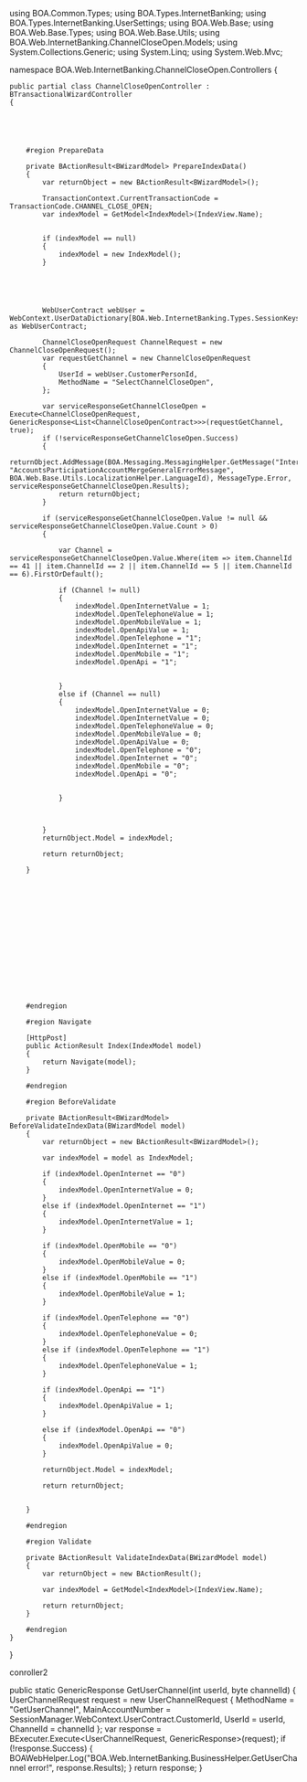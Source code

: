 using BOA.Common.Types;
using BOA.Types.InternetBanking;
using BOA.Types.InternetBanking.UserSettings;
using BOA.Web.Base;
using BOA.Web.Base.Types;
using BOA.Web.Base.Utils;
using BOA.Web.InternetBanking.ChannelCloseOpen.Models;
using System.Collections.Generic;
using System.Linq;
using System.Web.Mvc;

namespace BOA.Web.InternetBanking.ChannelCloseOpen.Controllers
{

    public partial class ChannelCloseOpenController : BTransactionalWizardController
    {

    



        #region PrepareData

        private BActionResult<BWizardModel> PrepareIndexData()
        {
            var returnObject = new BActionResult<BWizardModel>();

            TransactionContext.CurrentTransactionCode = TransactionCode.CHANNEL_CLOSE_OPEN;
            var indexModel = GetModel<IndexModel>(IndexView.Name);


            if (indexModel == null)
            {
                indexModel = new IndexModel();
            }


      


            WebUserContract webUser = WebContext.UserDataDictionary[BOA.Web.InternetBanking.Types.SessionKeys.WebUser] as WebUserContract;

            ChannelCloseOpenRequest ChannelRequest = new ChannelCloseOpenRequest();
            var requestGetChannel = new ChannelCloseOpenRequest
            {
                UserId = webUser.CustomerPersonId,
                MethodName = "SelectChannelCloseOpen",
            };

            var serviceResponseGetChannelCloseOpen = Execute<ChannelCloseOpenRequest, GenericResponse<List<ChannelCloseOpenContract>>>(requestGetChannel, true);
            if (!serviceResponseGetChannelCloseOpen.Success)
            {
                returnObject.AddMessage(BOA.Messaging.MessagingHelper.GetMessage("InternetBanking", "AccountsParticipationAccountMergeGeneralErrorMessage", BOA.Web.Base.Utils.LocalizationHelper.LanguageId), MessageType.Error, serviceResponseGetChannelCloseOpen.Results);
                return returnObject;
            }

            if (serviceResponseGetChannelCloseOpen.Value != null && serviceResponseGetChannelCloseOpen.Value.Count > 0)
            {

                var Channel = serviceResponseGetChannelCloseOpen.Value.Where(item => item.ChannelId == 41 || item.ChannelId == 2 || item.ChannelId == 5 || item.ChannelId == 6).FirstOrDefault();

                if (Channel != null)
                {
                    indexModel.OpenInternetValue = 1;
                    indexModel.OpenTelephoneValue = 1;
                    indexModel.OpenMobileValue = 1;
                    indexModel.OpenApiValue = 1;
                    indexModel.OpenTelephone = "1";
                    indexModel.OpenInternet = "1";
                    indexModel.OpenMobile = "1";
                    indexModel.OpenApi = "1";


                }
                else if (Channel == null)
                {
                    indexModel.OpenInternetValue = 0;
                    indexModel.OpenInternetValue = 0;
                    indexModel.OpenTelephoneValue = 0;
                    indexModel.OpenMobileValue = 0;
                    indexModel.OpenApiValue = 0;
                    indexModel.OpenTelephone = "0";
                    indexModel.OpenInternet = "0";
                    indexModel.OpenMobile = "0";
                    indexModel.OpenApi = "0";


                }



            }
            returnObject.Model = indexModel;

            return returnObject;

        }
















        #endregion

        #region Navigate

        [HttpPost]
        public ActionResult Index(IndexModel model)
        {
            return Navigate(model);
        }

        #endregion

        #region BeforeValidate

        private BActionResult<BWizardModel> BeforeValidateIndexData(BWizardModel model)
        {
            var returnObject = new BActionResult<BWizardModel>();

            var indexModel = model as IndexModel;

            if (indexModel.OpenInternet == "0")
            {
                indexModel.OpenInternetValue = 0;
            }
            else if (indexModel.OpenInternet == "1")
            {
                indexModel.OpenInternetValue = 1;
            }

            if (indexModel.OpenMobile == "0")
            {
                indexModel.OpenMobileValue = 0;
            }
            else if (indexModel.OpenMobile == "1")
            {
                indexModel.OpenMobileValue = 1;
            }

            if (indexModel.OpenTelephone == "0")
            {
                indexModel.OpenTelephoneValue = 0;
            }
            else if (indexModel.OpenTelephone == "1")
            {
                indexModel.OpenTelephoneValue = 1;
            }

            if (indexModel.OpenApi == "1")
            {
                indexModel.OpenApiValue = 1;
            }

            else if (indexModel.OpenApi == "0")
            {
                indexModel.OpenApiValue = 0;
            }

            returnObject.Model = indexModel;

            return returnObject;


        }

        #endregion

        #region Validate

        private BActionResult ValidateIndexData(BWizardModel model)
        {
            var returnObject = new BActionResult();

            var indexModel = GetModel<IndexModel>(IndexView.Name);

            return returnObject;
        }

        #endregion
    }
}


conroller2


  public static GenericResponse<UserChannelContract> GetUserChannel(int userId, byte channelId)
        {
            UserChannelRequest request = new UserChannelRequest {
                MethodName = "GetUserChannel",
                MainAccountNumber = SessionManager.WebContext.UserContract.CustomerId,
                UserId = userId,
                ChannelId = channelId
            };
            var response = BExecuter.Execute<UserChannelRequest, GenericResponse<UserChannelContract>>(request);
            if (!response.Success)
            {
                BOAWebHelper.Log("BOA.Web.InternetBanking.BusinessHelper.GetUserChannel error!", response.Results);
            }
            return response;
        }
